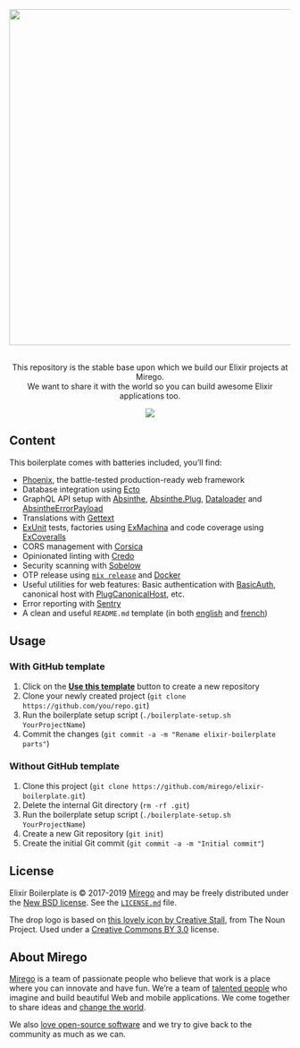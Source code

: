 <div align="center">
  <img src="https://user-images.githubusercontent.com/11348/52080254-520cb580-2565-11e9-8c21-156cf0b7bcf3.png" width="600" />
  <p><br />This repository is the stable base upon which we build our Elixir projects at Mirego.<br />We want to share it with the world so you can build awesome Elixir applications too.</p>
  <a href="https://travis-ci.com/mirego/elixir-boilerplate"><img src="https://travis-ci.com/mirego/elixir-boilerplate.svg?branch=master" /></a>
</div>

## Content

This boilerplate comes with batteries included, you’ll find:

- [Phoenix](https://phoenixframework.org), the battle-tested production-ready web framework
- Database integration using [Ecto](https://hexdocs.pm/ecto)
- GraphQL API setup with [Absinthe](https://hexdocs.pm/absinthe), [Absinthe.Plug](https://hexdocs.pm/absinthe_plug), [Dataloader](https://hexdocs.pm/dataloader) and [AbsintheErrorPayload](https://hexdocs.pm/absinthe_error_payload)
- Translations with [Gettext](https://hexdocs.pm/gettext)
- [ExUnit](https://hexdocs.pm/ex_unit) tests, factories using [ExMachina](https://hexdocs.pm/ex_machina) and code coverage using [ExCoveralls](https://hexdocs.pm/excoveralls)
- CORS management with [Corsica](https://github.com/whatyouhide/corsica)
- Opinionated linting with [Credo](http://credo-ci.org)
- Security scanning with [Sobelow](https://hexdocs.pm/sobelow)
- OTP release using [`mix release`](https://hexdocs.pm/mix/Mix.Tasks.Release.html) and [Docker](https://www.docker.com)
- Useful utilities for web features: Basic authentication with [BasicAuth](https://hexdocs.pm/basic_auth), canonical host with [PlugCanonicalHost](https://hexdocs.pm/plug_canonical_host), etc.
- Error reporting with [Sentry](https://hexdocs.pm/sentry)
- A clean and useful `README.md` template (in both [english](./BOILERPLATE_README.md) and [french](./BOILERPLATE_README.fr.md))

## Usage

### With GitHub template

1. Click on the [**Use this template**](https://github.com/mirego/elixir-boilerplate/generate) button to create a new repository
2. Clone your newly created project (`git clone https://github.com/you/repo.git`)
3. Run the boilerplate setup script (`./boilerplate-setup.sh YourProjectName`)
4. Commit the changes (`git commit -a -m "Rename elixir-boilerplate parts"`)

### Without GitHub template

1. Clone this project (`git clone https://github.com/mirego/elixir-boilerplate.git`)
2. Delete the internal Git directory (`rm -rf .git`)
3. Run the boilerplate setup script (`./boilerplate-setup.sh YourProjectName`)
4. Create a new Git repository (`git init`)
5. Create the initial Git commit (`git commit -a -m "Initial commit"`)

## License

Elixir Boilerplate is © 2017-2019 [Mirego](https://www.mirego.com) and may be freely distributed under the [New BSD license](http://opensource.org/licenses/BSD-3-Clause). See the [`LICENSE.md`](https://github.com/mirego/elixir-boilerplate/blob/master/LICENSE.md) file.

The drop logo is based on [this lovely icon by Creative Stall](https://thenounproject.com/term/drop/174999), from The Noun Project. Used under a [Creative Commons BY 3.0](http://creativecommons.org/licenses/by/3.0/) license.

## About Mirego

[Mirego](https://www.mirego.com) is a team of passionate people who believe that work is a place where you can innovate and have fun. We’re a team of [talented people](https://life.mirego.com) who imagine and build beautiful Web and mobile applications. We come together to share ideas and [change the world](http://www.mirego.org).

We also [love open-source software](https://open.mirego.com) and we try to give back to the community as much as we can.

